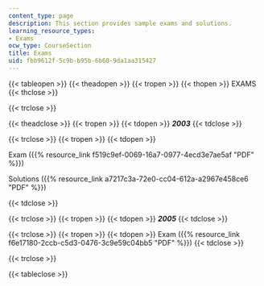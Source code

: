 ```yaml
---
content_type: page
description: This section provides sample exams and solutions.
learning_resource_types:
- Exams
ocw_type: CourseSection
title: Exams
uid: fbb9612f-5c9b-b95b-6b60-9da1aa315427
---
```


{{< tableopen >}}
{{< theadopen >}}
{{< tropen >}}
{{< thopen >}}
EXAMS
{{< thclose >}}

{{< trclose >}}

{{< theadclose >}}
{{< tropen >}}
{{< tdopen >}}
_**2003**_
{{< tdclose >}}

{{< trclose >}}
{{< tropen >}}
{{< tdopen >}}


Exam ({{% resource_link f519c9ef-0069-16a7-0977-4ecd3e7ae5af "PDF" %}})

Solutions ({{% resource_link a7217c3a-72e0-cc04-612a-a2967e458ce6 "PDF" %}})


{{< tdclose >}}

{{< trclose >}}
{{< tropen >}}
{{< tdopen >}}
**_2005_**
{{< tdclose >}}

{{< trclose >}}
{{< tropen >}}
{{< tdopen >}}
Exam ({{% resource_link f6e17180-2ccb-c5d3-0476-3c9e59c04bb5 "PDF" %}})
{{< tdclose >}}

{{< trclose >}}

{{< tableclose >}}